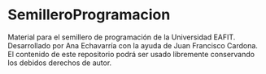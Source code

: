 SemilleroProgramacion
=====================

Material para el semillero de programación de la Universidad EAFIT. Desarrollado por Ana Echavarría con la ayuda de Juan Francisco Cardona.
El contenido de este repositorio podrá ser usado libremente conservando los debidos derechos de autor.

